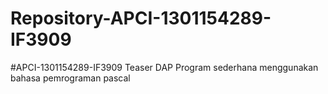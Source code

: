 # Repository-APCI-1301154289-IF3909
 #APCI-1301154289-IF3909
            Teaser DAP
            Program sederhana menggunakan bahasa pemrograman pascal
